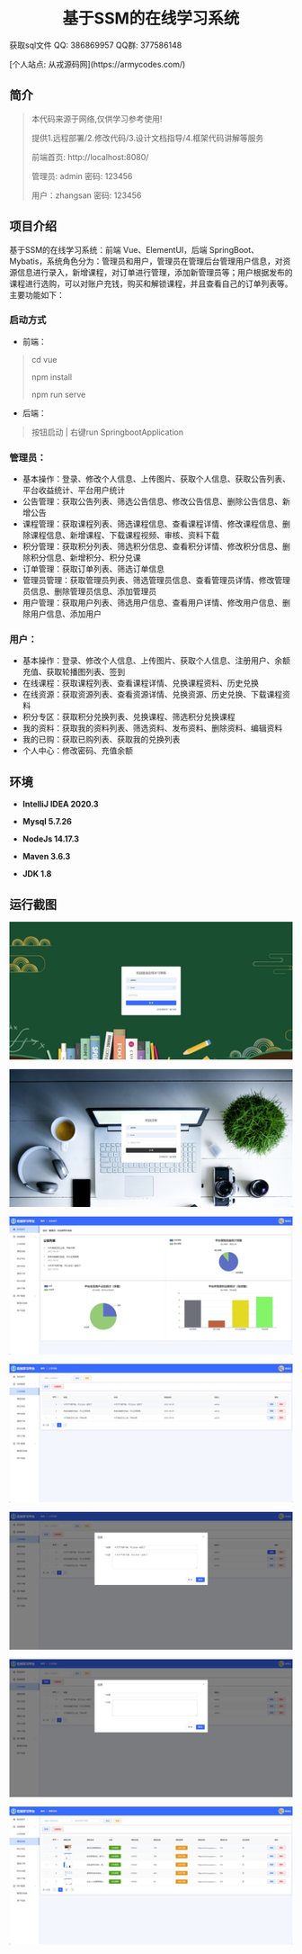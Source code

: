 <p><h1 align="center">基于SSM的在线学习系统</h1></p>

<p> 获取sql文件 QQ: 386869957 QQ群: 377586148 </p>
<p> [个人站点: 从戎源码网](https://armycodes.com/)</p>

## 简介

> 本代码来源于网络,仅供学习参考使用!
>
> 提供1.远程部署/2.修改代码/3.设计文档指导/4.框架代码讲解等服务
>
> 前端首页:  http://localhost:8080/
>
> 管理员: admin 密码: 123456
>
> 用户：zhangsan 密码: 123456
>

## 项目介绍

基于SSM的在线学习系统：前端 Vue、ElementUI，后端 SpringBoot、Mybatis，系统角色分为：管理员和用户，管理员在管理后台管理用户信息，对资源信息进行录入，新增课程，对订单进行管理，添加新管理员等；用户根据发布的课程进行选购，可以对账户充钱，购买和解锁课程，并且查看自己的订单列表等。主要功能如下：

### 启动方式

- 前端：
> cd vue
>
> npm install
>
> npm run serve

- 后端：
> 按钮启动 | 右键run SpringbootApplication

### 管理员：

- 基本操作：登录、修改个人信息、上传图片、获取个人信息、获取公告列表、平台收益统计、平台用户统计
- 公告管理：获取公告列表、筛选公告信息、修改公告信息、删除公告信息、新增公告
- 课程管理：获取课程列表、筛选课程信息、查看课程详情、修改课程信息、删除课程信息、新增课程、下载课程视频、审核、资料下载
- 积分管理：获取积分列表、筛选积分信息、查看积分详情、修改积分信息、删除积分信息、新增积分、积分兑课
- 订单管理：获取订单列表、筛选订单信息
- 管理员管理：获取管理员列表、筛选管理员信息、查看管理员详情、修改管理员信息、删除管理员信息、添加管理员
- 用户管理：获取用户列表、筛选用户信息、查看用户详情、修改用户信息、删除用户信息、添加用户

### 用户：

- 基本操作：登录、修改个人信息、上传图片、获取个人信息、注册用户、余额充值、获取轮播图列表、签到
- 在线课程：获取课程列表、查看课程详情、兑换课程资料、历史兑换
- 在线资源：获取资源列表、查看资源详情、兑换资源、历史兑换、下载课程资料
- 积分专区：获取积分兑换列表、兑换课程、筛选积分兑换课程
- 我的资料：获取我的资料列表、筛选资料、发布资料、删除资料、编辑资料
- 我的已购：获取已购列表、获取我的兑换列表
- 个人中心：修改密码、充值余额

## 环境

- <b>IntelliJ IDEA 2020.3</b>

- <b>Mysql 5.7.26</b>

- <b>NodeJs 14.17.3</b>

- <b>Maven 3.6.3</b>

- <b>JDK 1.8</b>


## 运行截图
![](screenshot/1.png)

![](screenshot/2.png)

![](screenshot/3.png)

![](screenshot/4.png)

![](screenshot/5.png)

![](screenshot/6.png)

![](screenshot/7.png)
